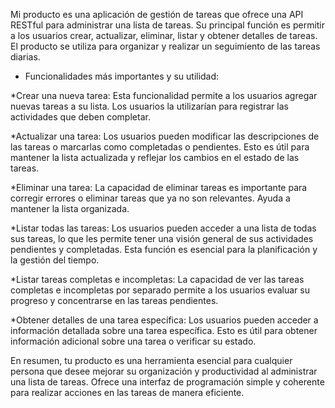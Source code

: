Mi producto es una aplicación de gestión de tareas que ofrece una API RESTful para administrar una lista de tareas. Su principal función es permitir a los usuarios crear, actualizar, eliminar, listar y obtener detalles de tareas. El producto se utiliza para organizar y realizar un seguimiento de las tareas diarias.

- Funcionalidades más importantes y su utilidad:

*Crear una nueva tarea: Esta funcionalidad permite a los usuarios agregar nuevas tareas a su lista. Los usuarios la utilizarían para registrar las actividades que deben completar.

*Actualizar una tarea: Los usuarios pueden modificar las descripciones de las tareas o marcarlas como completadas o pendientes. Esto es útil para mantener la lista actualizada y reflejar los cambios en el estado de las tareas.

*Eliminar una tarea: La capacidad de eliminar tareas es importante para corregir errores o eliminar tareas que ya no son relevantes. Ayuda a mantener la lista organizada.

*Listar todas las tareas: Los usuarios pueden acceder a una lista de todas sus tareas, lo que les permite tener una visión general de sus actividades pendientes y completadas. Esta función es esencial para la planificación y la gestión del tiempo.

*Listar tareas completas e incompletas: La capacidad de ver las tareas completas e incompletas por separado permite a los usuarios evaluar su progreso y concentrarse en las tareas pendientes.

*Obtener detalles de una tarea específica: Los usuarios pueden acceder a información detallada sobre una tarea específica. Esto es útil para obtener información adicional sobre una tarea o verificar su estado.

En resumen, tu producto es una herramienta esencial para cualquier persona que desee mejorar su organización y productividad al administrar una lista de tareas. Ofrece una interfaz de programación simple y coherente para realizar acciones en las tareas de manera eficiente.

